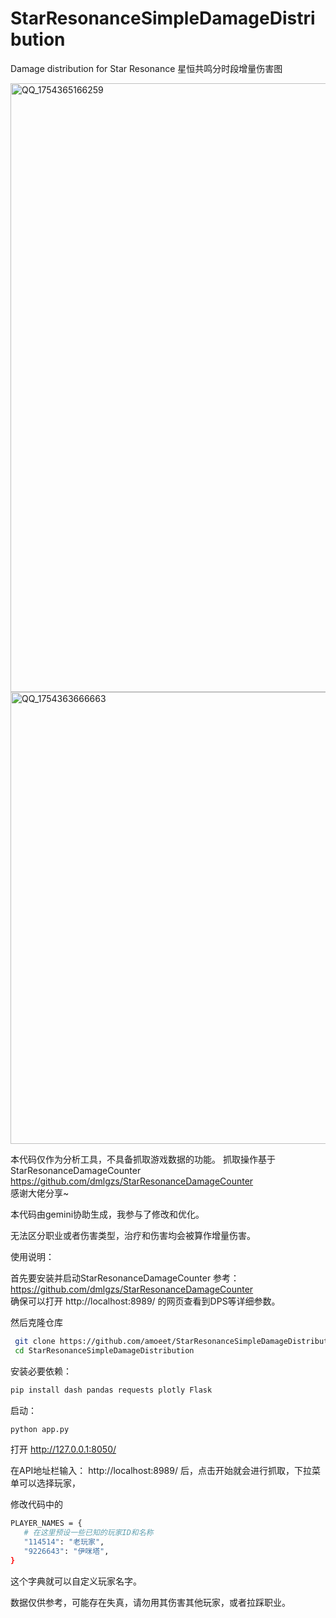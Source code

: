 # StarResonanceSimpleDamageDistribution
Damage distribution for Star Resonance 星恒共鸣分时段增量伤害图




<img width="2482" height="974" alt="QQ_1754365166259" src="https://github.com/user-attachments/assets/935a6edc-f511-4d1f-93c7-4ad54dc26572" />




<img width="2338" height="723" alt="QQ_1754363666663" src="https://github.com/user-attachments/assets/552dd8d8-e10d-41e1-909b-ef61764478d7" />





本代码仅作为分析工具，不具备抓取游戏数据的功能。
抓取操作基于StarResonanceDamageCounter  https://github.com/dmlgzs/StarResonanceDamageCounter  
感谢大佬分享~

本代码由gemini协助生成，我参与了修改和优化。

无法区分职业或者伤害类型，治疗和伤害均会被算作增量伤害。

使用说明：

首先要安装并启动StarResonanceDamageCounter
参考：https://github.com/dmlgzs/StarResonanceDamageCounter  
确保可以打开 http://localhost:8989/ 的网页查看到DPS等详细参数。


然后克隆仓库

  ```bash
   git clone https://github.com/amoeet/StarResonanceSimpleDamageDistribution.git
   cd StarResonanceSimpleDamageDistribution
   ```

安装必要依赖：

   ```bash
   pip install dash pandas requests plotly Flask
   ```

启动：
   ```bash
   python app.py
   ```

打开 http://127.0.0.1:8050/

在API地址栏输入： http://localhost:8989/ 后，点击开始就会进行抓取，下拉菜单可以选择玩家，


修改代码中的
 ```bash
PLAYER_NAMES = {
    # 在这里预设一些已知的玩家ID和名称
    "114514": "老玩家",
    "9226643": "伊咪塔",
}
 ```

这个字典就可以自定义玩家名字。

数据仅供参考，可能存在失真，请勿用其伤害其他玩家，或者拉踩职业。




 
